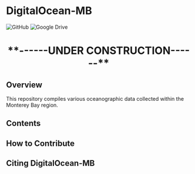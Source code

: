 # DigitalOcean-MB

![GitHub](https://img.shields.io/badge/github-%23121011.svg?style=for-the-badge&logo=github&logoColor=white)
![Google Drive](https://img.shields.io/badge/Google%20Drive-4285F4?style=for-the-badge&logo=googledrive&logoColor=white)

<h1 align="center"> **------UNDER CONSTRUCTION------** </h1>

## Overview

This repository compiles various oceanographic data collected within the Monterey Bay region. 

## Contents

## How to Contribute

## Citing DigitalOcean-MB


